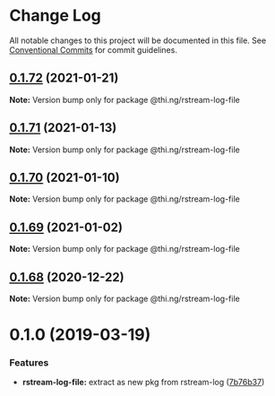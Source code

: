 # Change Log

All notable changes to this project will be documented in this file.
See [Conventional Commits](https://conventionalcommits.org) for commit guidelines.

## [0.1.72](https://github.com/thi-ng/umbrella/compare/@thi.ng/rstream-log-file@0.1.71...@thi.ng/rstream-log-file@0.1.72) (2021-01-21)

**Note:** Version bump only for package @thi.ng/rstream-log-file





## [0.1.71](https://github.com/thi-ng/umbrella/compare/@thi.ng/rstream-log-file@0.1.70...@thi.ng/rstream-log-file@0.1.71) (2021-01-13)

**Note:** Version bump only for package @thi.ng/rstream-log-file





## [0.1.70](https://github.com/thi-ng/umbrella/compare/@thi.ng/rstream-log-file@0.1.69...@thi.ng/rstream-log-file@0.1.70) (2021-01-10)

**Note:** Version bump only for package @thi.ng/rstream-log-file





## [0.1.69](https://github.com/thi-ng/umbrella/compare/@thi.ng/rstream-log-file@0.1.68...@thi.ng/rstream-log-file@0.1.69) (2021-01-02)

**Note:** Version bump only for package @thi.ng/rstream-log-file





## [0.1.68](https://github.com/thi-ng/umbrella/compare/@thi.ng/rstream-log-file@0.1.67...@thi.ng/rstream-log-file@0.1.68) (2020-12-22)

**Note:** Version bump only for package @thi.ng/rstream-log-file





# 0.1.0 (2019-03-19)

### Features

* **rstream-log-file:** extract as new pkg from rstream-log ([7b76b37](https://github.com/thi-ng/umbrella/commit/7b76b37))
